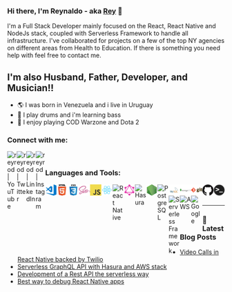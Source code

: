 ### Hi there, I'm Reynaldo - aka [Rey][linkedin] 👋

I'm a Full Stack Developer mainly focused on the React, React Native and NodeJs stack, coupled with Serverless Framework to handle all infrastructure. I've collaborated for projects on a few of the top NY agencies on different areas from Health to Education. If there is something you need help with feel free to contact me.

## I'm also Husband, Father, Developer, and Musician!!

- :earth_americas: I was born in Venezuela and i live in Uruguay
- :musical_note: I play drums and i'm learning bass
- :gun: I enjoy playing COD Warzone and Dota 2

### Connect with me:

[<img align="left" alt="reyrod | YouTube" width="22px" src="https://cdn.jsdelivr.net/npm/simple-icons@v3/icons/youtube.svg" />][youtube]
[<img align="left" alt="reyrod | Twitter" width="22px" src="https://cdn.jsdelivr.net/npm/simple-icons@v3/icons/twitter.svg" />][twitter]
[<img align="left" alt="reyrod | LinkedIn" width="22px" src="https://cdn.jsdelivr.net/npm/simple-icons@v3/icons/linkedin.svg" />][linkedin]
[<img align="left" alt="reyrod | Instagram" width="22px" src="https://cdn.jsdelivr.net/npm/simple-icons@v3/icons/instagram.svg" />][instagram]

<br />

### Languages and Tools:

<img align="left" alt="Visual Studio Code" width="26px" src="https://raw.githubusercontent.com/github/explore/80688e429a7d4ef2fca1e82350fe8e3517d3494d/topics/visual-studio-code/visual-studio-code.png" />
<img align="left" alt="HTML5" width="26px" src="https://raw.githubusercontent.com/github/explore/80688e429a7d4ef2fca1e82350fe8e3517d3494d/topics/html/html.png" />
<img align="left" alt="CSS3" width="26px" src="https://raw.githubusercontent.com/github/explore/80688e429a7d4ef2fca1e82350fe8e3517d3494d/topics/css/css.png" />
<img align="left" alt="Sass" width="26px" src="https://raw.githubusercontent.com/github/explore/80688e429a7d4ef2fca1e82350fe8e3517d3494d/topics/sass/sass.png" />
<img align="left" alt="JavaScript" width="26px" src="https://raw.githubusercontent.com/github/explore/80688e429a7d4ef2fca1e82350fe8e3517d3494d/topics/javascript/javascript.png" />
<img align="left" alt="React" width="26px" src="https://raw.githubusercontent.com/github/explore/80688e429a7d4ef2fca1e82350fe8e3517d3494d/topics/react/react.png" />
<img align="left" alt="React Native" width="26px" src="https://e7.pngegg.com/pngimages/452/495/png-clipart-react-javascript-angularjs-ionic-github-text-logo-thumbnail.png" />
<img align="left" alt="GraphQL" width="26px" src="https://raw.githubusercontent.com/github/explore/80688e429a7d4ef2fca1e82350fe8e3517d3494d/topics/graphql/graphql.png" />
<img align="left" alt="Hasura" width="26px" src="https://docs.yugabyte.com/images/develop/graphql/hasura/hasura.png" />
<img align="left" alt="Node.js" width="26px" src="https://raw.githubusercontent.com/github/explore/80688e429a7d4ef2fca1e82350fe8e3517d3494d/topics/nodejs/nodejs.png" />
<img align="left" alt="PostgreSQL" width="26px" src="https://img.icons8.com/color/452/postgreesql.png" />
<img align="left" alt="MySQL" width="26px" src="https://raw.githubusercontent.com/github/explore/80688e429a7d4ef2fca1e82350fe8e3517d3494d/topics/mysql/mysql.png" />
<img align="left" alt="MongoDB" width="26px" src="https://raw.githubusercontent.com/github/explore/80688e429a7d4ef2fca1e82350fe8e3517d3494d/topics/mongodb/mongodb.png" />
<img align="left" alt="Git" width="26px" src="https://raw.githubusercontent.com/github/explore/80688e429a7d4ef2fca1e82350fe8e3517d3494d/topics/git/git.png" />
<img align="left" alt="GitHub" width="26px" src="https://raw.githubusercontent.com/github/explore/78df643247d429f6cc873026c0622819ad797942/topics/github/github.png" />
<img align="left" alt="Terminal" width="26px" src="https://raw.githubusercontent.com/github/explore/80688e429a7d4ef2fca1e82350fe8e3517d3494d/topics/terminal/terminal.png" />
<img align="left" alt="Serverless Framework" width="26px" src="https://gitlab.com/uploads/-/system/project/avatar/15112583/serverless_framework.png" />
<img align="left" alt="AWS" width="26px" src="https://futurumresearch.com/wp-content/uploads/2020/01/aws-logo.png" />
<img align="left" alt="Google" width="26px" src="https://encrypted-tbn0.gstatic.com/images?q=tbn%3AANd9GcReNGRR9dNrEbngaB0vjUvt84RztAItzCF9Eg&usqp=CAU" />

<br />
<br />

---

### 📕 Latest Blog Posts

<!-- BLOG-POST-LIST:START -->
- [Video Calls in React Native backed by Twilio](https://www.vairix.com/tech-blog/video-calls-in-react-native-backed-by-twilio)
- [Serverless GraphQL API with Hasura and AWS stack](https://medium.com/@reynaldojesus23/serverless-graphql-api-with-hasura-and-aws-stack-614d4392d8a)
- [Development of a Rest API the serverless way](https://medium.com/@reynaldojesus23/development-of-a-rest-api-the-serverless-way-bbb0a02c44e1)
- [Best way to debug React Native apps](https://www.vairix.com/tech-blog/best-way-to-debug-react-native-apps)
<!-- BLOG-POST-LIST:END -->


[twitter]: https://twitter.com/lackofdeath
[youtube]: https://www.youtube.com/user/reyrod/videos
[instagram]: https://www.instagram.com/jodlanyer/
[linkedin]: https://www.linkedin.com/in/rjrodriguezg/tw
